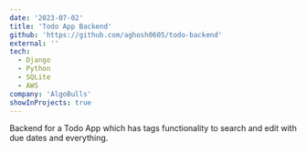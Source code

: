 ```yaml
---
date: '2023-07-02'
title: 'Todo App Backend'
github: 'https://github.com/aghosh0605/todo-backend'
external: ''
tech:
  - Django
  - Python
  - SQLite
  - AWS
company: 'AlgoBulls'
showInProjects: true
---
```


Backend for a Todo App which has tags functionality to search and edit with due dates and everything.
